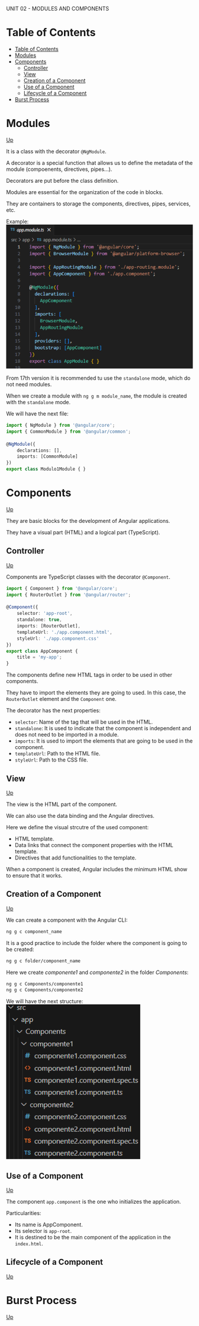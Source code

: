 UNIT 02 - MODULES AND COMPONENTS

# Table of Contents
- [Table of Contents](#table-of-contents)
- [Modules](#modules)
- [Components](#components)
  - [Controller](#controller)
  - [View](#view)
  - [Creation of a Component](#creation-of-a-component)
  - [Use of a Component](#use-of-a-component)
  - [Lifecycle of a Component](#lifecycle-of-a-component)
- [Burst Process](#burst-process)

# Modules
[Up](#table-of-contents)

It is a class with the decorator `@NgModule`.

A decorator is a special function that allows us to define the metadata of the module (compoenents, directives, pipes...).

Decorators are put before the class definition.

Modules are essential for the organization of the code in blocks.

They are containers to storage the components, directives, pipes, services, etc.

Example:
![Module example](./Assets/02_module.png)

From 17th version it is recommended tu use the `standalone` mode, which do not need modules.

When we create a module with `ng g m module_name`, the module is created with the `standalone` mode.

We will have the next file:
```typescript
import { NgModule } from '@angular/core';
import { CommonModule } from '@angular/common';

@NgModule({
    declarations: [],
    imports: [CommonModule]
})
export class Modulo1Module { }
```

# Components
[Up](#table-of-contents)

They are basic blocks for the development of Angular applications.

They have a visual part (HTML) and a logical part (TypeScript).

## Controller
[Up](#table-of-contents)

Components are TypeScript classes with the decorator `@Component`.

```typescript
import { Component } from '@angular/core';
import { RouterOutlet } from '@angular/router';

@Component({
    selector: 'app-root',
    standalone: true,
    imports: [RouterOutlet],
    templateUrl: './app.component.html',
    styleUrl: './app.component.css'
})
export class AppComponent {
    title = 'my-app';
}
```

The components define new HTML tags in order to be used in other components.

They have to import the elements they are going to used. In this case, the `RouterOutlet` element and the `Component` one.

The decorator has the next properties:
- `selector`: Name of the tag that will be used in the HTML.
- `standalone`: It is used to indicate that the component is independent and does not need to be imported in a module.
- `imports`: It is used to import the elements that are going to be used in the component.
- `templateUrl`: Path to the HTML file.
- `styleUrl`: Path to the CSS file.

## View
[Up](#table-of-contents)

The view is the HTML part of the component.

We can also use the data binding and the Angular directives.

Here we define the visual strcutre of the used component:
- HTML template.
- Data links that connect the component properties with the HTML template.
- Directives that add functionalities to the template.

When a component is created, Angular includes the minimum HTML show to ensure that it works.

## Creation of a Component
[Up](#table-of-contents)

We can create a component with the Angular CLI:
```bash
ng g c component_name
```

It is a good practice to include the folder where the component is going to be created:
```bash
ng g c folder/component_name
```

Here we create *componente1* and *componente2* in the folder *Components*:
```bash
ng g c Components/componente1
ng g c Components/componente2
```

We will have the next structure:
![Structure of both components](./Assets/02_component_structure.png)

## Use of a Component
[Up](#table-of-contents)

The component `app.component` is the one who initializes the application.

Particularities:
- Its name is AppComponent.
- Its selector is `app-root`.
- It is destined to be the main component of the application in the `index.html`.

## Lifecycle of a Component
[Up](#table-of-contents)

# Burst Process
[Up](#table-of-contents)

